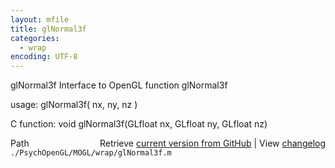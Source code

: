 ```yaml
---
layout: mfile
title: glNormal3f
categories:
  - wrap
encoding: UTF-8
---
```


glNormal3f  Interface to OpenGL function glNormal3f  

usage:  glNormal3f( nx, ny, nz )  

C function:  void glNormal3f(GLfloat nx, GLfloat ny, GLfloat nz)  


<div class="code_header" style="text-align:right;">
  <span style="float:left;">Path&nbsp;&nbsp;</span> <span class="counter">Retrieve <a href=
  "https://raw.github.com/Psychtoolbox-3/Psychtoolbox-3/beta/./PsychOpenGL/MOGL/wrap/glNormal3f.m">current version from GitHub</a> | View <a href=
  "https://github.com/Psychtoolbox-3/Psychtoolbox-3/commits/beta/./PsychOpenGL/MOGL/wrap/glNormal3f.m">changelog</a></span>
</div>
<div class="code">
  <code>./PsychOpenGL/MOGL/wrap/glNormal3f.m</code>
</div>

